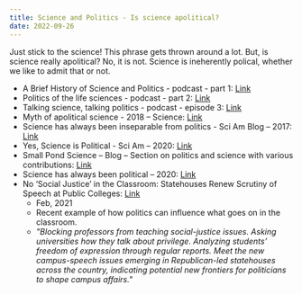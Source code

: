 ```yaml
---
title: Science and Politics - Is science apolitical?
date: 2022-09-26
---
```

Just stick to the science! This phrase gets thrown around a lot. But, is science really apolitical? No, it is not. Science is ineherently polical, whether we like to admit that or not. 

<!--more-->

- A Brief History of Science and Politics - podcast - part 1: [Link](https://www.youtube.com/watch?v=v-NhTcTUD-U&feature=youtu.be)
- Politics of the life sciences - podcast - part 2: [Link](https://youtu.be/tMNdjYn2_PA)
- Talking science, talking politics - podcast - episode 3: [Link]()
- Myth of apolitical science - 2018 – Science: [Link](https://www.youtube.com/watch?v=pnryb_syoeg&feature=youtu.be)
- Science has always been inseparable from politics - Sci Am Blog – 2017: [Link](https://blogs.scientificamerican.com/guest-blog/science-has-always-been-inseparable-from-politics/)
- Yes, Science is Political - Sci Am – 2020: [Link](https://www.scientificamerican.com/article/yes-science-is-political/)
- Small Pond Science – Blog – Section on politics and science with various contributions: [Link](https://smallpondscience.com/tag/politics/)
- Science has always been political – 2020: [Link](https://www.science.org/doi/10.1126/science.abd7628)
- No ‘Social Justice’ in the Classroom: Statehouses Renew Scrutiny of Speech at Public Colleges: [Link](https://www.chronicle.com/article/no-social-justice-in-the-classroom-new-state-scrutiny-of-speech-at-public-colleges)
  - Feb, 2021
  - Recent example of how politics can influence what goes on in the classroom. 
  - _"Blocking professors from teaching social-justice issues. Asking universities how they talk about privilege. Analyzing students’ freedom of expression through regular reports. Meet the new campus-speech issues emerging in Republican-led statehouses across the country, indicating potential new frontiers for politicians to shape campus affairs."_
